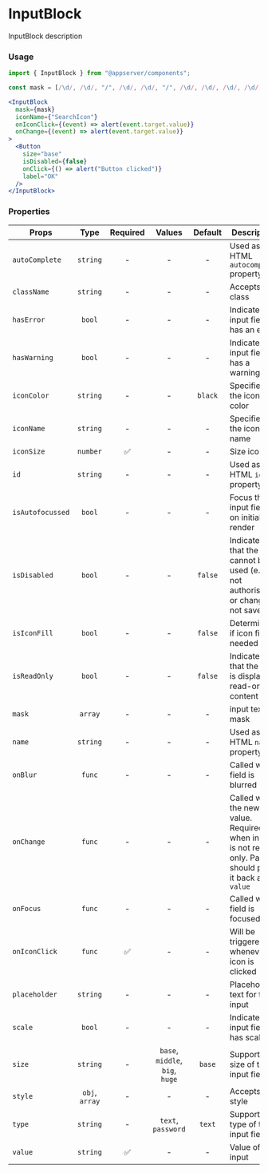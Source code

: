 # InputBlock

InputBlock description

### Usage

```js
import { InputBlock } from "@appserver/components";
```

```js
const mask = [/\d/, /\d/, "/", /\d/, /\d/, "/", /\d/, /\d/, /\d/, /\d/];
```

```jsx
<InputBlock
  mask={mask}
  iconName={"SearchIcon"}
  onIconClick={(event) => alert(event.target.value)}
  onChange={(event) => alert(event.target.value)}
>
  <Button
    size="base"
    isDisabled={false}
    onClick={() => alert("Button clicked")}
    label="OK"
  />
</InputBlock>
```

### Properties

| Props            |      Type      | Required |             Values              | Default | Description                                                                                            |
| ---------------- | :------------: | :------: | :-----------------------------: | :-----: | ------------------------------------------------------------------------------------------------------ |
| `autoComplete`   |    `string`    |    -     |                -                |    -    | Used as HTML `autocomplete` property                                                                   |
| `className`      |    `string`    |    -     |                -                |    -    | Accepts class                                                                                          |
| `hasError`       |     `bool`     |    -     |                -                |    -    | Indicates the input field has an error                                                                 |
| `hasWarning`     |     `bool`     |    -     |                -                |    -    | Indicates the input field has a warning                                                                |
| `iconColor`      |    `string`    |    -     |                -                | `black` | Specifies the icon color                                                                               |
| `iconName`       |    `string`    |    -     |                -                |    -    | Specifies the icon name                                                                                |
| `iconSize`       |    `number`    |    ✅    |                -                |    -    | Size icon                                                                                              |
| `id`             |    `string`    |    -     |                -                |    -    | Used as HTML `id` property                                                                             |
| `isAutofocussed` |     `bool`     |    -     |                -                |    -    | Focus the input field on initial render                                                                |
| `isDisabled`     |     `bool`     |    -     |                -                | `false` | Indicates that the field cannot be used (e.g not authorised, or changes not saved)                     |
| `isIconFill`     |     `bool`     |    -     |                -                | `false` | Determines if icon fill is needed                                                                      |
| `isReadOnly`     |     `bool`     |    -     |                -                | `false` | Indicates that the field is displaying read-only content                                               |
| `mask`           |    `array`     |    -     |                -                |    -    | input text mask                                                                                        |
| `name`           |    `string`    |    -     |                -                |    -    | Used as HTML `name` property                                                                           |
| `onBlur`         |     `func`     |    -     |                -                |    -    | Called when field is blurred                                                                           |
| `onChange`       |     `func`     |    -     |                -                |    -    | Called with the new value. Required when input is not read only. Parent should pass it back as `value` |
| `onFocus`        |     `func`     |    -     |                -                |    -    | Called when field is focused                                                                           |
| `onIconClick`    |     `func`     |    ✅    |                -                |    -    | Will be triggered whenever an icon is clicked                                                          |
| `placeholder`    |    `string`    |    -     |                -                |    -    | Placeholder text for the input                                                                         |
| `scale`          |     `bool`     |    -     |                -                |    -    | Indicates the input field has scale                                                                    |
| `size`           |    `string`    |    -     | `base`, `middle`, `big`, `huge` | `base`  | Supported size of the input fields.                                                                    |
| `style`          | `obj`, `array` |    -     |                -                |    -    | Accepts css style                                                                                      |
| `type`           |    `string`    |    -     |       `text`, `password`        | `text`  | Supported type of the input fields.                                                                    |
| `value`          |    `string`    |    ✅    |                -                |    -    | Value of the input                                                                                     |
